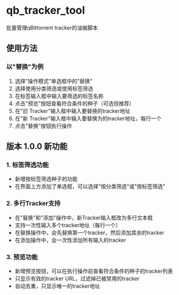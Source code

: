 # qb_tracker_tool
批量管理qBittorrent tracker的油猴脚本

## 使用方法

### 以"替换"为例
1. 选择"操作模式"单选框中的"替换"
2. 选择使用分类筛选或使用标签筛选
3. 在标签输入框中输入要筛选的标签名称
4. 点击"预览"按钮查看符合条件的种子（可选但推荐）
5. 在"旧 Tracker"输入框中输入要替换的tracker地址
6. 在"新 Tracker"输入框中输入要替换为的tracker地址，每行一个
7. 点击"替换"按钮执行操作

## 版本 1.0.0 新功能

### 1. 标签筛选功能
- 新增按标签筛选种子的功能
- 在界面上方添加了单选框，可以选择"按分类筛选"或"按标签筛选"

### 2. 多行Tracker支持
- 在"替换"和"添加"操作中，新Tracker输入框改为多行文本框
- 支持一次性输入多个tracker地址（每行一个）
- 在替换操作中，会先替换第一个tracker，然后添加其余的tracker
- 在添加操作中，会一次性添加所有输入的tracker

### 3. 预览功能
- 新增预览按钮，可以在执行操作前查看符合条件的种子的tracker列表
- 只显示有效的tracker URL，过滤掉已被禁用的tracker
- 自动去重，只显示唯一的tracker地址